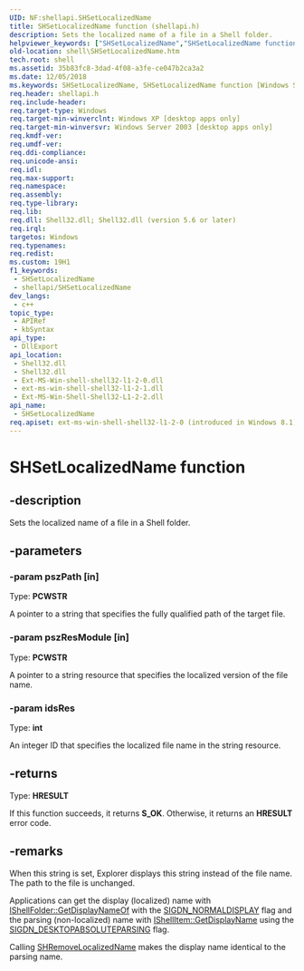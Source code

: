 ```yaml
---
UID: NF:shellapi.SHSetLocalizedName
title: SHSetLocalizedName function (shellapi.h)
description: Sets the localized name of a file in a Shell folder.
helpviewer_keywords: ["SHSetLocalizedName","SHSetLocalizedName function [Windows Shell]","_shell_SHSetLocalizedName","_shell_SHSetLocalizedName_cpp","shell.SHSetLocalizedName","shellapi/SHSetLocalizedName"]
old-location: shell\SHSetLocalizedName.htm
tech.root: shell
ms.assetid: 35b83fc8-3dad-4f08-a3fe-ce047b2ca3a2
ms.date: 12/05/2018
ms.keywords: SHSetLocalizedName, SHSetLocalizedName function [Windows Shell], _shell_SHSetLocalizedName, _shell_SHSetLocalizedName_cpp, shell.SHSetLocalizedName, shellapi/SHSetLocalizedName
req.header: shellapi.h
req.include-header: 
req.target-type: Windows
req.target-min-winverclnt: Windows XP [desktop apps only]
req.target-min-winversvr: Windows Server 2003 [desktop apps only]
req.kmdf-ver: 
req.umdf-ver: 
req.ddi-compliance: 
req.unicode-ansi: 
req.idl: 
req.max-support: 
req.namespace: 
req.assembly: 
req.type-library: 
req.lib: 
req.dll: Shell32.dll; Shell32.dll (version 5.6 or later)
req.irql: 
targetos: Windows
req.typenames: 
req.redist: 
ms.custom: 19H1
f1_keywords:
 - SHSetLocalizedName
 - shellapi/SHSetLocalizedName
dev_langs:
 - c++
topic_type:
 - APIRef
 - kbSyntax
api_type:
 - DllExport
api_location:
 - Shell32.dll
 - Shell32.dll
 - Ext-MS-Win-shell-shell32-l1-2-0.dll
 - ext-ms-win-shell-shell32-l1-2-1.dll
 - Ext-MS-Win-Shell-Shell32-L1-2-2.dll
api_name:
 - SHSetLocalizedName
req.apiset: ext-ms-win-shell-shell32-l1-2-0 (introduced in Windows 8.1)
---
```


# SHSetLocalizedName function


## -description

Sets the localized name of a file in a Shell folder.

## -parameters

### -param pszPath [in]

Type: <b>PCWSTR</b>

A pointer to a string that specifies the fully qualified path of the target file.

### -param pszResModule [in]

Type: <b>PCWSTR</b>

A pointer to a string resource that specifies the localized version of the file name.

### -param idsRes

Type: <b>int</b>

An integer ID that specifies the localized file name in the string resource.

## -returns

Type: <b>HRESULT</b>

If this function succeeds, it returns <b>S_OK</b>. Otherwise, it returns an <b>HRESULT</b> error code.

## -remarks

When this string is set, Explorer displays this string instead of the file name. The path to the file is unchanged.
                
                

Applications can get the display (localized) name with <a href="/windows/desktop/api/shobjidl_core/nf-shobjidl_core-ishellfolder-getdisplaynameof">IShellFolder::GetDisplayNameOf</a> with the <a href="/windows/desktop/api/shobjidl_core/ne-shobjidl_core-sigdn">SIGDN_NORMALDISPLAY</a> flag and the parsing (non-localized) name with <a href="/windows/desktop/api/shobjidl_core/nf-shobjidl_core-ishellitem-getdisplayname">IShellItem::GetDisplayName</a> using the <a href="/windows/desktop/api/shobjidl_core/ne-shobjidl_core-sigdn">SIGDN_DESKTOPABSOLUTEPARSING</a> flag.

Calling <a href="/windows/desktop/api/shellapi/nf-shellapi-shremovelocalizedname">SHRemoveLocalizedName</a> makes the display name identical to the parsing name.
